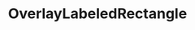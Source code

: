 ---
title: "OverlayLabeledRectangle"
description: "Overlays an bitmap on top of an image."
icon: "activity_zone"
weight: 4120000
draft: false
---